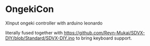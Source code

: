 # OngekiCon
XInput ongeki controller with arduino leonardo

literally fused together with https://github.com/Reyn-Mukai/SDVX-DIY/blob/Standard/SDVX-DIY.ino to bring keyboard support.
